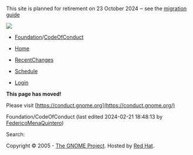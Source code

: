 This site is planned for retirement on 23 October 2024 ‒ see the [migration guide](https://hedgedoc.gnome.org/wiki-migration-guide#)

[![](https://static.gnome.org/img/gnome-logo.svg)](https://wiki.gnome.org/)

* [Foundation](https://wiki.gnome.org/Foundation)/[CodeOfConduct](https://wiki.gnome.org/Foundation/CodeOfConduct)
    
* [Home](https://wiki.gnome.org/Home)
* [RecentChanges](https://wiki.gnome.org/RecentChanges)
* [Schedule](https://wiki.gnome.org/Schedule)
* [Login](https://wiki.gnome.org/action/login/Foundation/CodeOfConduct?action=login)

[](#)

**This page has moved!**

Please visit [https://conduct.gnome.org](https://conduct.gnome.org/)

Foundation/CodeOfConduct (last edited 2024-02-21 18:48:13 by [FedericoMenaQuintero](https://wiki.gnome.org/FedericoMenaQuintero "FedericoMenaQuintero"))

  Search:   

Copyright © 2005 - [The GNOME Project](https://www.gnome.org/). Hosted by [Red Hat](http://www.redhat.com/).